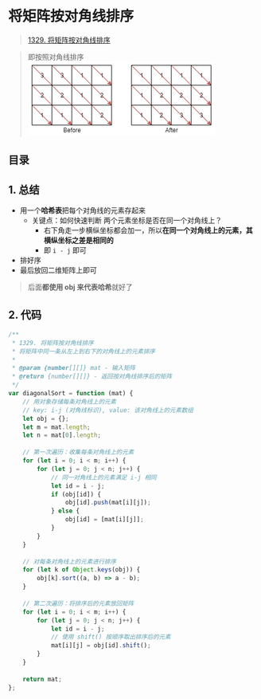 
# 将矩阵按对角线排序


> [1329. 将矩阵按对角线排序](https://leetcode.cn/problems/sort-the-matrix-diagonally/)


> 即按照对角线排序
> ![图片&文件](./files/20250210.png)


## 目录
<!-- toc -->
 ## 1. 总结 

- 用一个**哈希表**把每个对角线的元素存起来
	- 关键点：如何快速判断 两个元素坐标是否在同一个对角线上？
		- 右下角走一步横纵坐标都会加一，所以**在同一个对角线上的元素，其横纵坐标之差是相同的**
		- 即 `i - j` 即可
- 排好序
- 最后放回二维矩阵上即可

>  后面**都使用 obj 来代表哈希**就好了

## 2. 代码

```javascript
/**
 * 1329. 将矩阵按对角线排序
 * 将矩阵中同一条从左上到右下的对角线上的元素排序
 * 
 * @param {number[][]} mat - 输入矩阵
 * @return {number[][]} - 返回按对角线排序后的矩阵
 */
var diagonalSort = function (mat) {
    // 用对象存储每条对角线上的元素
    // key: i-j (对角线标识), value: 该对角线上的元素数组
    let obj = {};
    let m = mat.length;
    let n = mat[0].length;

    // 第一次遍历：收集每条对角线上的元素
    for (let i = 0; i < m; i++) {
        for (let j = 0; j < n; j++) {
            // 同一对角线上的元素满足 i-j 相同
            let id = i - j;
            if (obj[id]) {
                obj[id].push(mat[i][j]);
            } else {
                obj[id] = [mat[i][j]];
            }
        }
    }

    // 对每条对角线上的元素进行排序
    for (let k of Object.keys(obj)) {
        obj[k].sort((a, b) => a - b);
    }

    // 第二次遍历：将排序后的元素放回矩阵
    for (let i = 0; i < m; i++) {
        for (let j = 0; j < n; j++) {
            let id = i - j;
            // 使用 shift() 按顺序取出排序后的元素
            mat[i][j] = obj[id].shift();
        }
    }

    return mat;
};

```